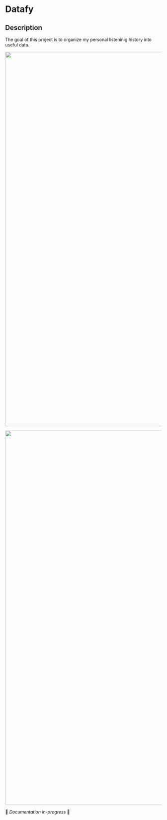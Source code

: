 # Datafy
 
## Description
The goal of this project is to organize my personal listeninig history into useful data.

<p align="center">
  <img width="1200" src="https://github.com/joshuarreid/Datafy/blob/master/gifs/animation.gif" />
</p>


<p align="center">
  <img width="1200" src="https://github.com/joshuarreid/Datafy/blob/master/graphs/temperature_vs_topartists.png" />
</p>



:nut_and_bolt: *Documentation in-progress* :nut_and_bolt:
